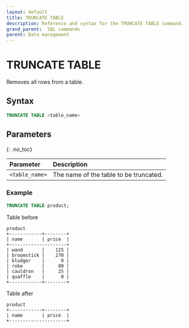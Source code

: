 ```yaml
---
layout: default
title: TRUNCATE TABLE
description: Reference and syntax for the TRUNCATE TABLE command.
grand_parent:  SQL commands
parent: Data management
---
```


# TRUNCATE TABLE
Removes all rows from a table. 

## Syntax

```sql
TRUNCATE TABLE <table_name> 
```

## Parameters 
{: .no_toc}

| Parameter       | Description                          |
| :-------------- | :------------------------------------ |
| `<table_name>`  | The name of the table to be truncated. |

### Example

```sql
TRUNCATE TABLE product;
```

Table before

```
product
+------------+--------+
| name       | price  |
+---------------------+
| wand       |    125 |
| broomstick |    270 |
| bludger    |      0 |
| robe       |     80 |
| cauldron   |     25 |
| quaffle    |      0 |
+------------+--------+
```

Table after

```
product
+------------+--------+
| name       | price  |
+---------------------+
```